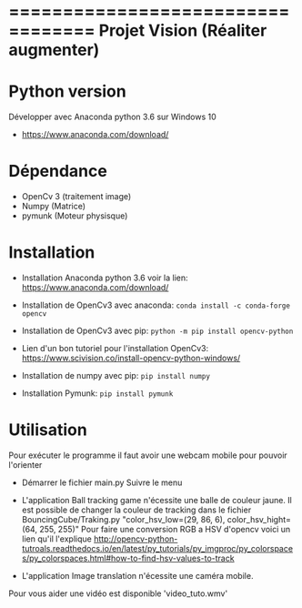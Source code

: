 ==================================
Projet Vision (Réaliter augmenter)
==================================

Python version
==============
Développer avec Anaconda python 3.6 sur Windows 10
- https://www.anaconda.com/download/

Dépendance
==========

- OpenCv 3 (traitement image)
- Numpy (Matrice)
- pymunk (Moteur physisque)

Installation
============
- Installation Anaconda python 3.6 voir la lien: https://www.anaconda.com/download/

- Installation de OpenCv3 avec anaconda: ``conda install -c conda-forge opencv``
- Installation de OpenCv3 avec pip: ``python -m pip install opencv-python``
- Lien d'un bon tutoriel pour l'installation OpenCv3: https://www.scivision.co/install-opencv-python-windows/

- Installation de numpy avec pip: ``pip install numpy``
- Installation Pymunk: ``pip install pymunk``

Utilisation
===========
Pour exécuter le programme il faut avoir une webcam mobile pour pouvoir l'orienter
- Démarrer le fichier main.py Suivre le menu

- L'application Ball tracking game n'écessite une balle de couleur jaune. Il est possible de changer la couleur de tracking dans le fichier BouncingCube/Traking.py "color_hsv_low=(29, 86, 6), color_hsv_hight=(64, 255, 255)"
Pour faire une conversion RGB a HSV d'opencv voici un lien qu'il l'explique http://opencv-python-tutroals.readthedocs.io/en/latest/py_tutorials/py_imgproc/py_colorspaces/py_colorspaces.html#how-to-find-hsv-values-to-track

- L'application Image translation n'écessite une caméra mobile.

Pour vous aider une vidéo est disponible 'video_tuto.wmv'

